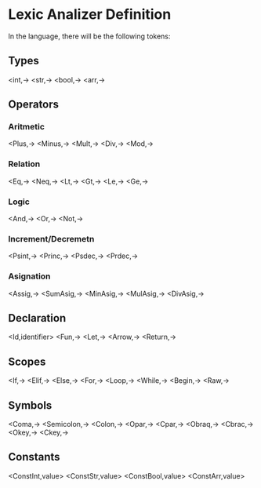 # Lexic Analizer Definition

In the language, there will be the following tokens:

## Types

<int,->
<str,->
<bool,->
<arr,->

## Operators

### Aritmetic

<Plus,->
<Minus,->
<Mult,->
<Div,->
<Mod,->

### Relation

<Eq,->
<Neq,->
<Lt,->
<Gt,->
<Le,->
<Ge,->

### Logic

<And,->
<Or,->
<Not,->

### Increment/Decremetn

<Psint,->
<Princ,->
<Psdec,->
<Prdec,->

### Asignation

<Assig,->
<SumAsig,->
<MinAsig,->
<MulAsig,->
<DivAsig,->


## Declaration

<Id,identifier>
<Fun,->
<Let,->
<Arrow,-> 
<Return,->

## Scopes

<If,->
<Elif,->
<Else,->
<For,->
<Loop,->
<While,->
<Begin,->
<Raw,->

## Symbols
<Coma,->
<Semicolon,->
<Colon,->
<Opar,->
<Cpar,->
<Obraq,->
<Cbrac,->
<Okey,->
<Ckey,->

## Constants

<ConstInt,value>
<ConstStr,value>
<ConstBool,value>
<ConstArr,value>
